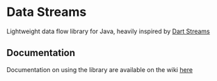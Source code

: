 Data Streams
=========

Lightweight data flow library for Java, heavily inspired by [Dart Streams](https://www.dartlang.org/docs/tutorials/streams/)

Documentation
---
Documentation on using the library are available on the wiki [here](https://github.com/iamtommo/Data-Streams/wiki/Streams-Wiki)

